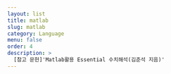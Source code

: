 ```yaml
---
layout: list
title: matlab
slug: matlab
category: Language
menu: false
order: 4
description: >
  [참고 문헌]'Matlab활용 Essential 수치해석(김준석 지음)'
---
```


